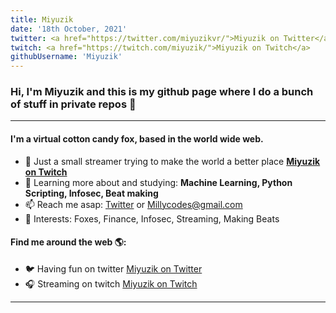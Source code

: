 ```yaml
---
title: Miyuzik
date: '18th October, 2021'
twitter: <a href="https://twitter.com/miyuzikvr/">Miyuzik on Twitter</a>
twitch: <a href="https://twitch.com/miyuzik/">Miyuzik on Twitch</a>
githubUsername: 'Miyuzik'
---
```


### Hi, I'm Miyuzik and this is my github page where I do a bunch of stuff in private repos 👋
---

#### I'm a virtual cotton candy fox, based in the world wide web.

- 🏢 Just a small streamer trying to make the world a better place **<a href="https://twitch.com/miyuzik/">Miyuzik on Twitch</a>**
- 🌱 Learning more about and studying: **Machine Learning, Python Scripting, Infosec, Beat making**
- 📫 Reach me asap: <a href="https://twitter.com/millycodes/">Twitter</a> or Millycodes@gmail.com
- 💜 Interests: Foxes, Finance, Infosec, Streaming, Making Beats

#### Find me around the web 🌎:
- 🐦 Having fun on twitter <a href="https://twitter.com/miyuzikvr/">Miyuzik on Twitter</a>
- 🎧 Streaming on twitch <a href="https://twitch.com/miyuzik/">Miyuzik on Twitch</a>

---

